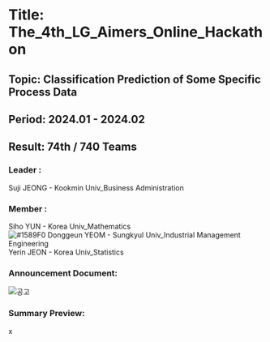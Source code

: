 # Title: The_4th_LG_Aimers_Online_Hackathon<br/>
## Topic: Classification Prediction of Some Specific Process Data<br/>
## Period: 2024.01 - 2024.02 <br/>
## Result: 74th / 740 Teams <br/>

### Leader : <br/>
Suji JEONG - Kookmin Univ_Business Administration<br/>
### Member : <br/>
Siho YUN - Korea Univ_Mathematics<br/>
![#1589F0](https://placehold.co/15x15/1589F0/1589F0.png) Donggeun YEOM - Sungkyul Univ_Industrial Management Engineering <br/>
Yerin JEON - Korea Univ_Statistics<br/>
### Announcement Document:<br/>
![공고](https://github.com/user-attachments/assets/5c48a69e-e84a-43df-a5a4-28a9688495d4)


### Summary Preview:<br/>
x


